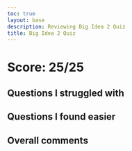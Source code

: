 ```yaml
---
toc: true
layout: base
description: Reviewing Big Idea 2 Quiz
title: Big Idea 2 Quiz
---
```


# Score: 25/25

## Questions I struggled with 



## Questions I found easier


## Overall comments